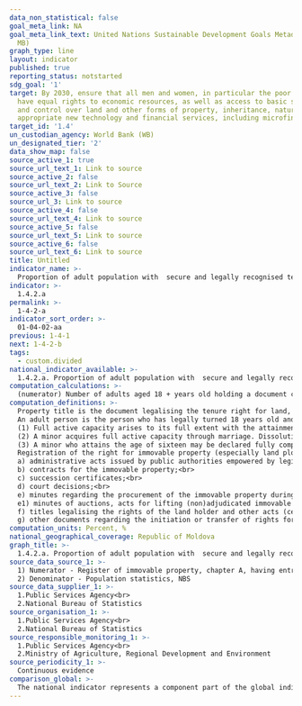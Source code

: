 ```yaml
---
data_non_statistical: false
goal_meta_link: NA
goal_meta_link_text: United Nations Sustainable Development Goals Metadata (PDF 4.0
  MB)
graph_type: line
layout: indicator
published: true
reporting_status: notstarted
sdg_goal: '1'
target: By 2030, ensure that all men and women, in particular the poor and the vulnerable,
  have equal rights to economic resources, as well as access to basic services, ownership
  and control over land and other forms of property, inheritance, natural resources,
  appropriate new technology and financial services, including microfinance.
target_id: '1.4'
un_custodian_agency: World Bank (WB)
un_designated_tier: '2'
data_show_map: false
source_active_1: true
source_url_text_1: Link to source
source_active_2: false
source_url_text_2: Link to Source
source_active_3: false
source_url_3: Link to source
source_active_4: false
source_url_text_4: Link to source
source_active_5: false
source_url_text_5: Link to source
source_active_6: false
source_url_text_6: Link to source
title: Untitled
indicator_name: >-
  Proportion of adult population with  secure and legally recognised tenure rights to land
indicator: >-
  1.4.2.a
permalink: >-
  1-4-2-a
indicator_sort_order: >-
  01-04-02-aa
previous: 1-4-1
next: 1-4-2-b
tags:
  - custom.divided
national_indicator_available: >-
  1.4.2.a. Proportion of adult population with  secure and legally recognised tenure rights to land
computation_calculations: >-
  (numerator) Number of adults aged 18 + years old holding a document confirming the tenure right of any other right to land (agricultural and non-agricultural separately), registered on the territory of the Republic of Moldova, out of the total number (denominator) of adult population aged 18+ years old X 100.
computation_definitions: >-
  Property title is the document legalising the tenure right for land, issued by local public administration authorities, inheritance certificate, sale-purchase contract, donation contract, exchange contract, rent contract and other (Title III, Civil Code). Land holders are the holders of the tenure, possession and land benefiting right. Private property land holders may be citizens of the Republic of Moldova and foreign investors, in line with the legislation. Land holders with any tenure right are protected by the state. (Title III of the Civil Code, art. 4 of the Land Code)<br> 
  An adult person is the person who has legally turned 18 years old and is eligible to be assigned immovable property rights. According to the Civil Code, article 20. Full active capacity of a natural person:<br> 
  (1) Full active capacity arises to its full extent with the attainment of full age, i.e. upon completion of eighteen years of age.<br> 
  (2) A minor acquires full active capacity through marriage. Dissolution of marriage does not affect full active capacity of the minor. In case of marriage annulment, the court may deprive the minor spouse of full active capacity from the moment set by the court..<br> 
  (3) A minor who attains the age of sixteen may be declared fully competent if he/she works under a labour contract or, with the consent of his/her parents, adoptive parents or his/her trustee, carries on a business activity. The declaration of full active capacity (emancipation) of the minor shall be made by decision of the guardianship body, with the consent of parents, adoptive parents or the guardian, or, absent such consent, by court decision.<br> 
  Registration of the right for immovable property (especially land plots) is carried out based on the following documents  (Art.28 of the Law No.1543 dated 25.02.1998 on Cadastre of Immovable Property):<br> 
  a) administrative acts issued by public authorities empowered by legislation, as well as the certificates acknowledging and authorising the execution of construction works;<br> 
  b) contracts for the immovable property;<br> 
  c) succession certificates;<br> 
  d) court decisions;<br> 
  e) minutes regarding the procurement of the immovable property during the auction, concluded by bailiffs and confirmed by the court or minutes for forced transfer of the property right for the immovable property, concluded by the bailiff;<br> 
  e1) minutes of auctions, acts for lifting (non)adjudicated immovable property and certificates of full payment or acts for separating the immovable property;<br> 
  f) titles legalising the rights of the land holder and other acts (certificates) regarding the right for the immovable property, issued by empowered public authorities;<br> 
  g) other documents regarding the initiation or transfer of rights for immovable property, issued according to the legislation in force when the respective right occurred or was transferred.
computation_units: Percent, %
national_geographical_coverage: Republic of Moldova
graph_title: >-
  1.4.2.a. Proportion of adult population with  secure and legally recognised tenure rights to land
source_data_source_1: >-
  1) Numerator - Register of immovable property, chapter A, having entries regarding land plots  <br> 
  2) Denominator - Population statistics, NBS
source_data_supplier_1: >-
  1.Public Services Agency<br> 
  2.National Bureau of Statistics
source_organisation_1: >-
  1.Public Services Agency<br> 
  2.National Bureau of Statistics
source_responsible_monitoring_1: >-
  1.Public Services Agency<br> 
  2.Ministry of Agriculture, Regional Development and Environment
source_periodicity_1: >-
  Continuous evidence
comparison_global: >-
  The national indicator represents a component part of the global indicator  (global indicator represents the weighted sum of the value (a) and (b) of 1.4.1 = 0.5∗(a)+0.5∗(b))
---
```

